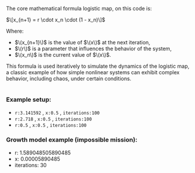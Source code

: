 The core mathematical formula logistic map, on this code is:

$\[x_{n+1} = r \cdot x_n \cdot (1 - x_n)\]$

Where:
- $\(x_{n+1}\)$ is the value of $\(x\)$ at the next iteration,
- $\(r\)$ is a parameter that influences the behavior of the system,
- $\(x_n\)$ is the current value of $\(x\)$.

This formula is used iteratively to simulate the dynamics of the logistic map, a classic example of how simple nonlinear 
systems can exhibit complex behavior, including chaos, under certain conditions.

#

### Example setup:
- `r:3.141592` , `x:0.5` , `iterations:100`
- `r:2.718` , `x:0.5` , `iterations:100`
- `r:0.5` , `x:0.5` , `iterations:100`

### Growth model example (impossible mission):
- r: 1.589048505890485
- x: 0.00005890485
- iterations: 30
